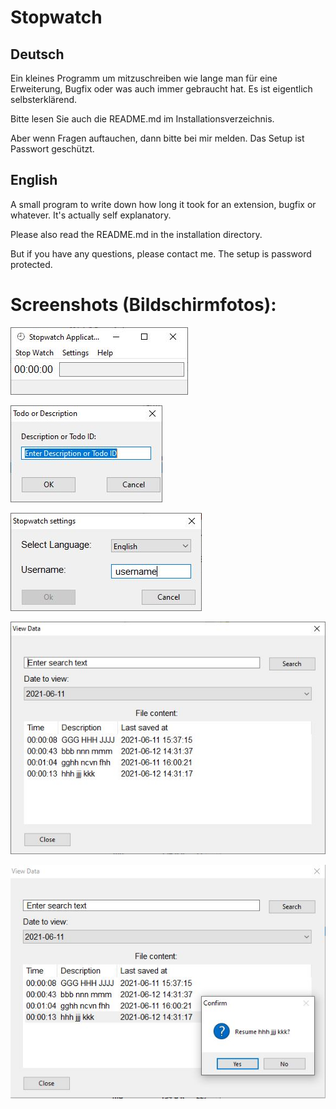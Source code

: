# Stopwatch

## Deutsch
Ein kleines Programm um mitzuschreiben wie lange man für eine Erweiterung, Bugfix oder was auch immer gebraucht hat.
Es ist eigentlich selbsterklärend.

Bitte lesen Sie auch die README.md im Installationsverzeichnis.

Aber wenn Fragen auftauchen, dann bitte bei mir melden.
Das Setup ist Passwort geschützt.


## English
A small program to write down how long it took for an extension, bugfix or whatever.
It's actually self explanatory.

Please also read the README.md in the installation directory.

But if you have any questions, please contact me.
The setup is password protected.

# Screenshots (Bildschirmfotos):
![Main](https://github.com/reinhardp/stopwatch/blob/master/sw_main.jpg?raw=true)

![New](https://github.com/reinhardp/stopwatch/blob/master/sw_new.jpg?raw=true)

![Settings](https://github.com/reinhardp/stopwatch/blob/master/sw_settings.jpg?raw=true)

![View](https://github.com/reinhardp/stopwatch/blob/master/sw_view.jpg?raw=true)

![Resume](https://github.com/reinhardp/stopwatch/blob/master/sw_resume.jpg?raw=true)


